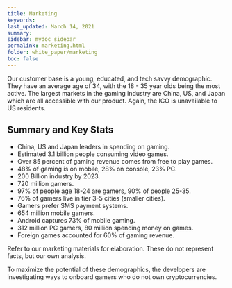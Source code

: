 ```yaml
---
title: Marketing
keywords: 
last_updated: March 14, 2021
summary: 
sidebar: mydoc_sidebar
permalink: marketing.html
folder: white_paper/marketing
toc: false
---
```


Our customer base is a young, educated, and tech savvy demographic. They have an average age of 34, with the 18 - 35 year olds being the most active. The largest markets in the gaming industry are China, US, and Japan which are all accessible with our product. Again, the ICO is unavailable to US residents.

## Summary and Key Stats
- China, US and Japan leaders in spending on gaming.
- Estimated 3.1 billion people consuming video games.
- Over 85 percent of gaming revenue comes from free to play games.
- 48% of gaming is on mobile, 28% on console, 23% PC.
- 200 Billion industry by 2023.
- 720 million gamers.
- 97% of people age 18-24 are gamers, 90% of people 25-35.
- 76% of gamers live in tier 3-5 cities (smaller cities).
- Gamers prefer SMS payment systems.
- 654 million mobile gamers.
- Android captures 73% of mobile gaming.
- 312 million PC gamers, 80 million spending money on games.
- Foreign games accounted for 60% of gaming revenue.

Refer to our marketing materials for elaboration. These do not represent facts, but our own analysis.

To maximize the potential of these demographics, the developers are investigating ways to onboard gamers who do not own cryptocurrencies.